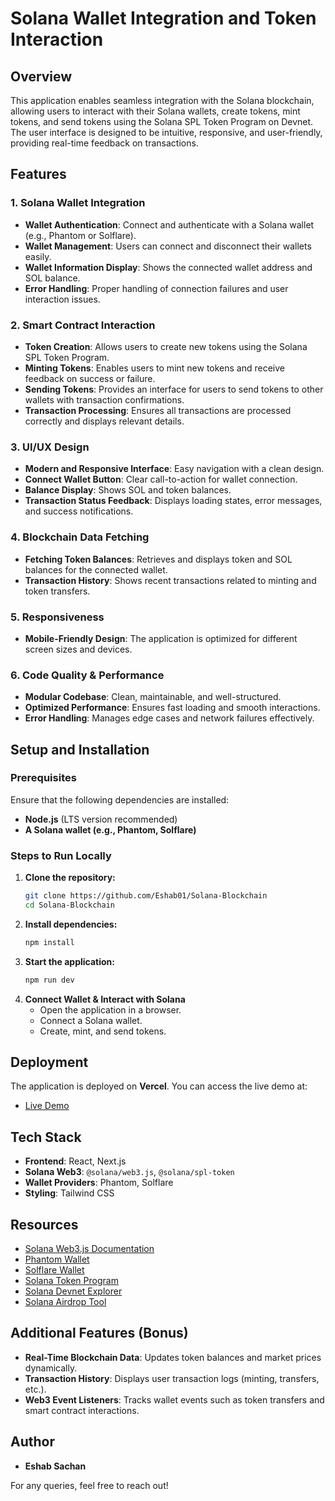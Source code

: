   # Solana Wallet Integration and Token Interaction

## Overview
This application enables seamless integration with the Solana blockchain, allowing users to interact with their Solana wallets, create tokens, mint tokens, and send tokens using the Solana SPL Token Program on Devnet. The user interface is designed to be intuitive, responsive, and user-friendly, providing real-time feedback on transactions.

## Features

### 1. Solana Wallet Integration
- **Wallet Authentication**: Connect and authenticate with a Solana wallet (e.g., Phantom or Solflare).
- **Wallet Management**: Users can connect and disconnect their wallets easily.
- **Wallet Information Display**: Shows the connected wallet address and SOL balance.
- **Error Handling**: Proper handling of connection failures and user interaction issues.

### 2. Smart Contract Interaction
- **Token Creation**: Allows users to create new tokens using the Solana SPL Token Program.
- **Minting Tokens**: Enables users to mint new tokens and receive feedback on success or failure.
- **Sending Tokens**: Provides an interface for users to send tokens to other wallets with transaction confirmations.
- **Transaction Processing**: Ensures all transactions are processed correctly and displays relevant details.

### 3. UI/UX Design
- **Modern and Responsive Interface**: Easy navigation with a clean design.
- **Connect Wallet Button**: Clear call-to-action for wallet connection.
- **Balance Display**: Shows SOL and token balances.
- **Transaction Status Feedback**: Displays loading states, error messages, and success notifications.

### 4. Blockchain Data Fetching
- **Fetching Token Balances**: Retrieves and displays token and SOL balances for the connected wallet.
- **Transaction History**: Shows recent transactions related to minting and token transfers.

### 5. Responsiveness
- **Mobile-Friendly Design**: The application is optimized for different screen sizes and devices.

### 6. Code Quality & Performance
- **Modular Codebase**: Clean, maintainable, and well-structured.
- **Optimized Performance**: Ensures fast loading and smooth interactions.
- **Error Handling**: Manages edge cases and network failures effectively.

## Setup and Installation

### Prerequisites
Ensure that the following dependencies are installed:
- **Node.js** (LTS version recommended)
- **A Solana wallet (e.g., Phantom, Solflare)**

### Steps to Run Locally
1. **Clone the repository:**
   ```sh
   git clone https://github.com/Eshab01/Solana-Blockchain
   cd Solana-Blockchain
   ```
2. **Install dependencies:**
   ```sh
   npm install
   ```
3. **Start the application:**
   ```sh
   npm run dev
   ```
4. **Connect Wallet & Interact with Solana**
   - Open the application in a browser.
   - Connect a Solana wallet.
   - Create, mint, and send tokens.

## Deployment
The application is deployed on **Vercel**. You can access the live demo at:
- [Live Demo](<solana-wallet-integration-and-token-interaction.vercel.app>)

## Tech Stack
- **Frontend**: React, Next.js
- **Solana Web3**: `@solana/web3.js`, `@solana/spl-token`
- **Wallet Providers**: Phantom, Solflare
- **Styling**: Tailwind CSS

## Resources
- [Solana Web3.js Documentation](https://solana-labs.github.io/solana-web3.js/)
- [Phantom Wallet](https://phantom.app/)
- [Solflare Wallet](https://docs.solflare.com/solflare)
- [Solana Token Program](https://spl.solana.com/token)
- [Solana Devnet Explorer](https://explorer.solana.com/?cluster=devnet)
- [Solana Airdrop Tool](https://faucet.solana.com/)

## Additional Features (Bonus)
- **Real-Time Blockchain Data**: Updates token balances and market prices dynamically.
- **Transaction History**: Displays user transaction logs (minting, transfers, etc.).
- **Web3 Event Listeners**: Tracks wallet events such as token transfers and smart contract interactions.

## Author
- **Eshab Sachan**

For any queries, feel free to reach out!
